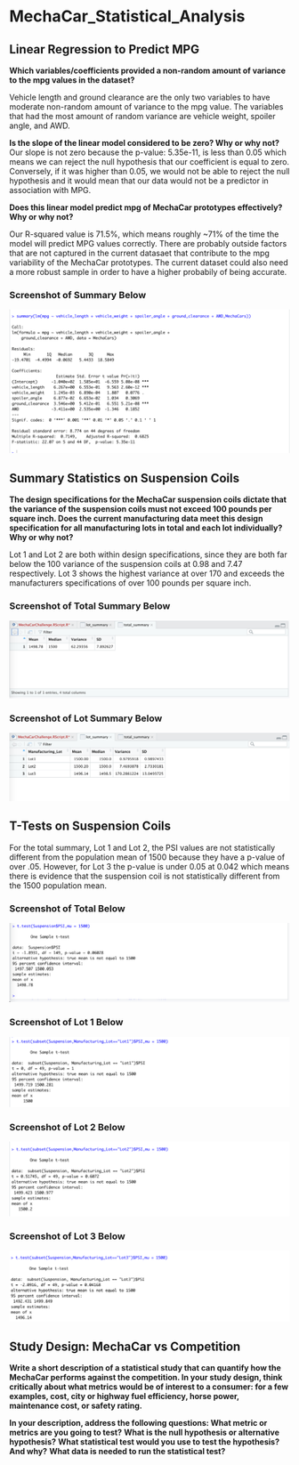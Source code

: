 # MechaCar_Statistical_Analysis

## Linear Regression to Predict MPG
**Which variables/coefficients provided a non-random amount of variance to the mpg values in the dataset?**

Vehicle length and ground clearance are the only two variables to have moderate non-random amount of variance to the mpg value. The variables that had the most amount of random variance are vehicle weight, spoiler angle, and AWD.

**Is the slope of the linear model considered to be zero? Why or why not?**
Our slope is not zero because the p-value: 5.35e-11, is less than 0.05 which means we can reject the null hypothesis that our coefficient is equal to zero. Conversely, if it was higher than 0.05, we would not be able to reject the null hypothesis and it would mean that our data would not be a predictor in association with MPG. 

**Does this linear model predict mpg of MechaCar prototypes effectively? Why or why not?**

Our R-squared value is 71.5%, which means roughly ~71% of the time the model will predict MPG values correctly. There are probably outside factors that are not captured in the current datasaet that contribute to the mpg variability of the MechaCar prototypes. The current dataset could also need a more robust sample in order to have a higher probabily of being accurate. 

### Screenshot of Summary Below
![Screenshot!](./Images/Deliverable_1_Summary.png)

## Summary Statistics on Suspension Coils

**The design specifications for the MechaCar suspension coils dictate that the variance of the suspension coils must not exceed 100 pounds per square inch. Does the current manufacturing data meet this design specification for all manufacturing lots in total and each lot individually? Why or why not?**

Lot 1 and Lot 2 are both within design specifications, since they are both far below the 100 variance of the suspension coils at 0.98 and 7.47 respectively. Lot 3 shows the highest variance at over 170 and exceeds the manufacturers specifications of over 100 pounds per square inch.

### Screenshot of Total Summary Below
![Screenshot!](./Images/Deliverable_2_total.png)

### Screenshot of Lot Summary Below
![Screenshot!](./Images/Deliverable_2_lot.png)

## T-Tests on Suspension Coils

For the total summary, Lot 1 and Lot 2, the PSI values are not statistically different from the population mean of 1500 because they have a p-value of over .05. However, for Lot 3 the p-value is under 0.05 at 0.042 which means there is evidence that the suspension coil is not statistically different from the 1500 population mean. 

### Screenshot of Total Below
![Screenshot!](./Images/T-Test_Total.png)

### Screenshot of Lot 1 Below
![Screenshot!](./Images/T_Test_Lot1.png)

### Screenshot of Lot 2 Below
![Screenshot!](./Images/T_Test_Lot2.png)

### Screenshot of Lot 3 Below
![Screenshot!](./Images/T_Test_Lot3.png)


## Study Design: MechaCar vs Competition

**Write a short description of a statistical study that can quantify how the MechaCar performs against the competition. In your study design, think critically about what metrics would be of interest to a consumer: for a few examples, cost, city or highway fuel efficiency, horse power, maintenance cost, or safety rating.**

**In your description, address the following questions:
What metric or metrics are you going to test?**
**What is the null hypothesis or alternative hypothesis?**
**What statistical test would you use to test the hypothesis? And why?**
**What data is needed to run the statistical test?**
